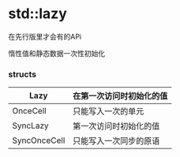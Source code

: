 # std::lazy

在先行版里才会有的APi

惰性值和静态数据一次性初始化

### structs

| Lazy         | 在第一次访问时初始化的值 |
| ------------ | ------------------------ |
| OnceCell     | 只能写入一次的单元       |
| SyncLazy     | 第一次访问时初始化的值   |
| SyncOnceCell | 只能写入一次同步的原语   |

